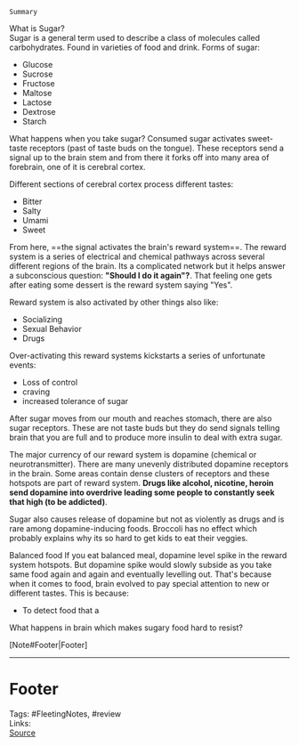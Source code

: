`Summary`  

What is Sugar?  
Sugar is a general term used to describe a class of molecules called carbohydrates. Found in varieties of food and drink. 
Forms of sugar:
- Glucose
- Sucrose
- Fructose
- Maltose
- Lactose
- Dextrose
- Starch
 
What happens when you take sugar?
Consumed sugar activates sweet-taste receptors (past of taste buds on the tongue). These receptors send a signal up to the brain stem and from there it forks off into many area of forebrain, one of it is  cerebral cortex.

Different sections of cerebral cortex process different tastes:
- Bitter
- Salty
- Umami
- Sweet

From here, ==the signal activates the brain's reward system==. The reward system is a series of electrical and chemical pathways across several different regions of the brain. Its a complicated network but it helps answer a subconscious question: **"Should I do it again"?**. That feeling one gets after eating some dessert is the reward system saying "Yes".

Reward system is also activated by other things also like:
- Socializing
- Sexual Behavior
- Drugs

Over-activating this reward systems kickstarts a series of unfortunate events:
- Loss of control
- craving
- increased tolerance of sugar

After sugar moves from our mouth and reaches stomach, there are also sugar receptors. These are not taste buds but they do send signals telling brain that you are full and to produce more insulin to deal with extra sugar.

The major currency of our reward system is dopamine (chemical or neurotransmitter). There are many unevenly distributed dopamine receptors in the brain. Some areas contain dense clusters of receptors and these hotspots are part of reward system. **Drugs like alcohol, nicotine, heroin send dopamine into overdrive leading some people to constantly seek that high (to be addicted)**.

Sugar also causes release of dopamine but not as violently as drugs and is rare among dopamine-inducing foods. Broccoli has no effect which probably explains why its so hard to get kids to eat their veggies.  

Balanced food
If you eat balanced meal, dopamine level spike in the reward system hotspots. But dopamine spike would slowly subside as you take same food again and again and eventually levelling out. That's because when it comes to food, brain evolved to pay special attention to new or different tastes. This is because:
- To detect food that a

What happens in brain which makes sugary food hard to resist?
  
  

[Note#Footer|Footer]  
  

---  

# Footer  

Tags: #FleetingNotes, #review  
Links:   
[Source]()  

<!--stackedit_data:
eyJoaXN0b3J5IjpbLTg3NjQzMjc1OSwxNjkwMTgxMzk1LDIyNj
A2Mzk1NywyMTQ2NDI1Nzg2LC0xNTk2NDc3MjUwLC0yODY5ODky
N119
-->